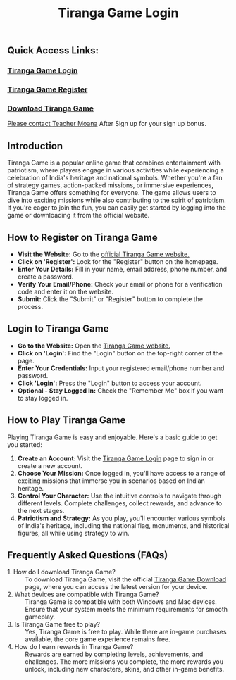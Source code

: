   <header>
        <h1>Tiranga Game Login</h1>
    </header>

   <section>
        <h2>Quick Access Links:</h2>
            <h3><a href="https://tiranga-game.one/login/" target="_blank">Tiranga Game Login</h3>
              <h3><a href="https://tiranga-game.one/register/" target="_blank">Tiranga Game Register</h3>
            <h3><a href="https://tiranga-game.one/download/" target="_blank">Download Tiranga Game</h3>

Please contact <a href="https://t.me/TeacherMoanaTiranga2ndAccount" target="_blank">Teacher Moana</a> After Sign up for your sign up bonus.
    </section>
    <section>
      <h2>Introduction</h2>
        <p>
            Tiranga Game is a popular online game that combines entertainment with patriotism, where players engage in various activities while experiencing a celebration of India's heritage and national symbols. Whether you're a fan of strategy games, action-packed missions, or immersive experiences, Tiranga Game offers something for everyone. The game allows users to dive into exciting missions while also contributing to the spirit of patriotism. If you're eager to join the fun, you can easily get started by logging into the game or downloading it from the official website.
        </p>
<section>
<h2>How to Register on Tiranga Game</h2>
    <ul>
        <li><strong>Visit the Website:</strong> Go to the <a href="https://tiranga-game.one/login/" target="_blank">official Tiranga Game website.</a></li>
        <li><strong>Click on 'Register':</strong> Look for the "Register" button on the homepage.</li>
        <li><strong>Enter Your Details:</strong> Fill in your name, email address, phone number, and create a password.</li>
        <li><strong>Verify Your Email/Phone:</strong> Check your email or phone for a verification code and enter it on the website.</li>
        <li><strong>Submit:</strong> Click the "Submit" or "Register" button to complete the process.</li>
    </ul>
</section>
<section>
  <h2>Login to Tiranga Game</h2>
    <ul>
        <li><strong>Go to the Website:</strong> Open the <a href="https://tiranga-game.one/login/" target="_blank">Tiranga Game website.</a></li>
        <li><strong>Click on 'Login':</strong> Find the "Login" button on the top-right corner of the page.</li>
        <li><strong>Enter Your Credentials:</strong> Input your registered email/phone number and password.</li>
        <li><strong>Click 'Login':</strong> Press the "Login" button to access your account.</li>
        <li><strong>Optional - Stay Logged In:</strong> Check the "Remember Me" box if you want to stay logged in.</li>
    </ul>
</section>
    </section>
    <section>
        <h2>How to Play Tiranga Game</h2>
        <p>Playing Tiranga Game is easy and enjoyable. Here's a basic guide to get you started:</p>
        <ol>
            <li><strong>Create an Account:</strong> Visit the <a href="https://tiranga-game.one/login/" target="_blank">Tiranga Game Login</a> page to sign in or create a new account.</li>
            <li><strong>Choose Your Mission:</strong> Once logged in, you'll have access to a range of exciting missions that immerse you in scenarios based on Indian heritage.</li>
            <li><strong>Control Your Character:</strong> Use the intuitive controls to navigate through different levels. Complete challenges, collect rewards, and advance to the next stages.</li>
            <li><strong>Patriotism and Strategy:</strong> As you play, you'll encounter various symbols of India's heritage, including the national flag, monuments, and historical figures, all while using strategy to win.</li>
        </ol>
    </section>
    <section>
        <h2>Frequently Asked Questions (FAQs)</h2>
        <dl>
            <dt>1. How do I download Tiranga Game?</dt>
            <dd>To download Tiranga Game, visit the official <a href="https://tiranga-game.one/download/" target="_blank">Tiranga Game Download</a> page, where you can access the latest version for your device.</dd>
    <dt>2. What devices are compatible with Tiranga Game?</dt>
           <dd>Tiranga Game is compatible with both Windows and Mac devices. Ensure that your system meets the minimum requirements for smooth gameplay.</dd>
            <dt>3. Is Tiranga Game free to play?</dt>
            <dd>Yes, Tiranga Game is free to play. While there are in-game purchases available, the core game experience remains free.</dd>
        <dt>4. How do I earn rewards in Tiranga Game?</dt>
            <dd>Rewards are earned by completing levels, achievements, and challenges. The more missions you complete, the more rewards you unlock, including new characters, skins, and other in-game benefits.</dd>
        </dl>
    </section>
